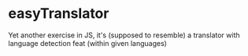 # easyTranslator
Yet another exercise in JS, it's (supposed to resemble) a translator with language detection feat (within given languages)

